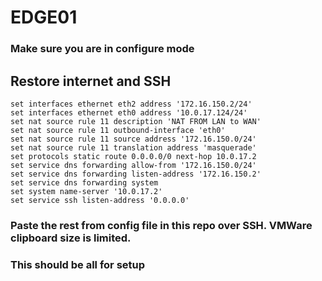 # EDGE01

### Make sure you are in configure mode

## Restore internet and SSH 
```
set interfaces ethernet eth2 address '172.16.150.2/24'
set interfaces ethernet eth0 address '10.0.17.124/24'
set nat source rule 11 description 'NAT FROM LAN to WAN'
set nat source rule 11 outbound-interface 'eth0'
set nat source rule 11 source address '172.16.150.0/24'
set nat source rule 11 translation address 'masquerade'
set protocols static route 0.0.0.0/0 next-hop 10.0.17.2
set service dns forwarding allow-from '172.16.150.0/24'
set service dns forwarding listen-address '172.16.150.2'
set service dns forwarding system
set system name-server '10.0.17.2'
set service ssh listen-address '0.0.0.0'

```
### Paste the rest from config file in this repo over SSH. VMWare clipboard size is limited.

### This should be all for setup
